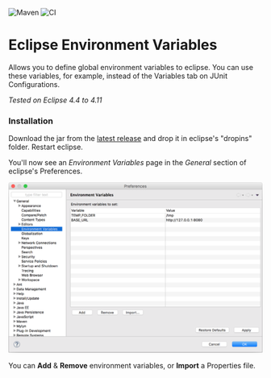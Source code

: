 ![Maven](https://github.com/JorisAerts/Eclipse-Environment-Variables/workflows/Maven%20Package/badge.svg) ![CI](https://github.com/JorisAerts/Eclipse-Environment-Variables/workflows/Java%20CI%20with%20Maven/badge.svg?branch=master)

# Eclipse Environment Variables
Allows you to define global environment variables to eclipse. You can use these variables, for example, instead of the Variables tab on JUnit Configurations.

_Tested on Eclipse 4.4 to 4.11_


### Installation
Download the jar from the [latest release](https://github.com/JorisAerts/Eclipse-Environment-Variables/releases/latest) and drop it in eclipse's "dropins" folder. Restart eclipse.

You'll now see an _Environment Variables_ page in the _General_ section of eclipse's Preferences.

![alt text](https://raw.githubusercontent.com/JorisAerts/Eclipse-Environment-Variables/gh-pages/images/PreferencePage.png "Preference Page")

You can **Add** & **Remove** environment variables, or **Import** a Properties file.
